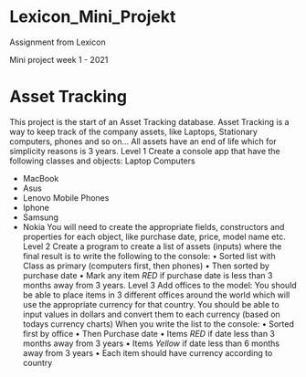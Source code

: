 # Lexicon_Mini_Projekt
Assignment from Lexicon

Mini project week 1 - 2021

# Asset Tracking 
 
This project is the start of an Asset Tracking database. 
Asset Tracking is a way to keep track of the company assets, like Laptops, Stationary computers, phones and so on... 
All assets have an end of life which for simplicity reasons is 3 years. 
Level 1 
Create a console app that have the following classes and objects: 
Laptop Computers 
- MacBook 
- Asus 
- Lenovo 
Mobile Phones 
- Iphone 
- Samsung 
- Nokia 
You will need to create the appropriate fields, constructors and properties for each object, like purchase date, price, model name etc. 
Level 2 
Create a program to create a list of assets (inputs) where the final result is to write the following to the console: 
         •                   Sorted list with Class as primary (computers first, then phones) 
         •                   Then sorted by purchase date 
         •                   Mark any item *RED* if purchase date is less than 3 months away from 3 years. 
Level 3 
Add offices to the model: 
You should be able to place items in 3 different offices around the world which will use the appropriate currency for that country. You should be able to input values in dollars and convert them to each currency (based on todays currency charts) 
When you write the list to the console: 
         •                   Sorted first by office 
         •                   Then Purchase date 
         •                   Items *RED* if date less than 3 months away from 3 years 
         •                   Items *Yellow* if date less than 6 months away from 3 years 
         •                   Each item should have currency according to country

